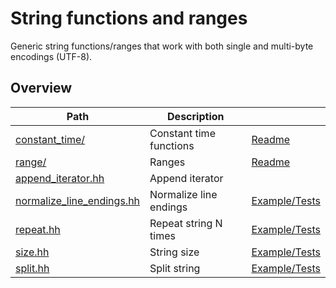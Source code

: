 # String functions and ranges

Generic string functions/ranges that work with both single and multi-byte encodings (UTF-8).


## Overview

| Path                                                     | Description             |                                                 |
| -------------------------------------------------------- | ----------------------- | ----------------------------------------------- |
| [constant\_time/](constant_time)                         | Constant time functions | [Readme](constant_time#readme)                  |
| [range/](range)                                          | Ranges                  | [Readme](range#readme)                          |
| [append\_iterator.hh](append_iterator.hh)                | Append iterator         |                                                 |
| [normalize\_line\_endings.hh](normalize_line_endings.hh) | Normalize line endings  | [Example/Tests](normalize_line_endings.test.cc) |
| [repeat.hh](repeat.hh)                                   | Repeat string N times   | [Example/Tests](repeat.test.cc)                 |
| [size.hh](size.hh)                                       | String size             | [Example/Tests](size.test.cc)                   |
| [split.hh](split.hh)                                     | Split string            | [Example/Tests](split.test.cc)                  |
